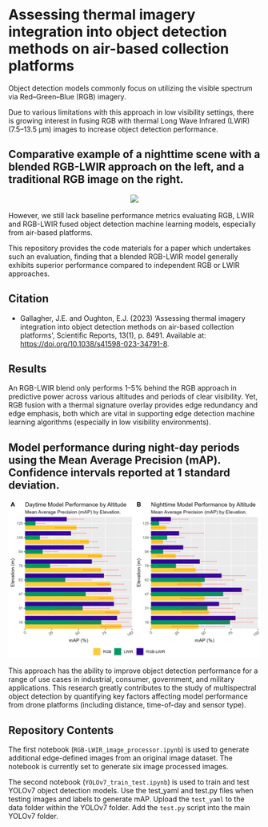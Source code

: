 Assessing thermal imagery integration into object detection methods on air-based collection platforms
===================================================

Object detection models commonly focus on utilizing the visible spectrum via Red–Green–Blue (RGB) imagery. 

Due to various limitations with this approach in low visibility settings, there is growing interest in fusing RGB with thermal Long Wave Infrared (LWIR) (7.5–13.5 µm) images to increase object detection performance. 

## Comparative example of a nighttime scene with a blended RGB-LWIR approach on the left, and a traditional RGB image on the right. 
<p align="center">
  <img src="/figures/proposed_solution.png" />
</p>

However, we still lack baseline performance metrics evaluating RGB, LWIR and RGB-LWIR fused object detection machine learning models, especially from air-based platforms. 

This repository provides the code materials for a paper which undertakes such an evaluation, finding that a blended RGB-LWIR model generally exhibits superior performance compared to independent RGB or LWIR approaches. 

Citation
---------

- Gallagher, J.E. and Oughton, E.J. (2023) ‘Assessing thermal imagery integration into object detection methods on air-based collection platforms’, Scientific Reports, 13(1), p. 8491. Available at: https://doi.org/10.1038/s41598-023-34791-8.

Results
-------

An RGB-LWIR blend only performs 1–5% behind the RGB approach in predictive power across various altitudes and periods of clear visibility. Yet, RGB fusion with a thermal signature overlay provides edge redundancy and edge emphasis, both which are vital in supporting edge detection machine learning algorithms (especially in low visibility environments). 

## Model performance during night-day periods using the Mean Average Precision (mAP). Confidence intervals reported at 1 standard deviation. 
<p align="center">
  <img src="/figures/day_vs_night.png" />
</p>

This approach has the ability to improve object detection performance for a range of use cases in industrial, consumer, government, and military applications. This research greatly contributes to the study of multispectral object detection by quantifying key factors affecting model performance from drone platforms (including distance, time-of-day and sensor type). 

Repository Contents
-------------------

The first notebook (`RGB-LWIR_image_processor.ipynb`) is used to generate additional edge-defined images from an original image dataset. The notebook is currently set to generate six image processed images. 

The second notebook (`YOLOv7_train_test.ipynb`) is used to train and test YOLOv7 object detection models. Use the test_yaml and test.py files when testing images and labels to generate mAP. Upload the `test_yaml` to the data folder within the YOLOv7 folder. Add the `test.py` script into the main YOLOv7 folder. 

